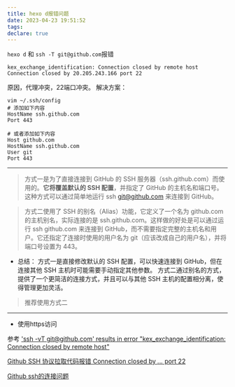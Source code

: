 ```yaml
---
title: hexo d报错问题
date: 2023-04-23 19:51:52
tags:
declare: true
---
```

`hexo d` 和 `ssh -T git@github.com`报错
```shell
kex_exchange_identification: Connection closed by remote host Connection closed by 20.205.243.166 port 22
```
<!--more-->
原因，代理冲突，22端口冲突。
解决方案：
```shell
vim ~/.ssh/config
# 添加如下内容
HostName ssh.github.com
Port 443

# 或者添加如下内容
Host github.com
HostName ssh.github.com
User git
Port 443
```
------------------------------------------------
> 方式一是为了直接连接到 GitHub 的 SSH 服务器（ssh.github.com）而使用的。**它将覆盖默认的 SSH 配置**，并指定了 GitHub 的主机名和端口号。这种方式可以通过简单地运行 ssh git@github.com 来连接到 GitHub。

> 方式二使用了 SSH 的别名（Alias）功能，它定义了一个名为 github.com 的主机别名，实际连接的是 ssh.github.com。这样做的好处是可以通过运行 ssh github.com 来连接到 GitHub，而不需要指定完整的主机名和用户。它还指定了连接时使用的用户名为 git（应该改成自己的用户名），并将端口号设置为 443。

- 总结：
方式一是直接修改默认的 SSH 配置，可以快速连接到 GitHub，但在连接其他 SSH 主机时可能需要手动指定其他参数。
方式二通过别名的方式，提供了一个更简洁的连接方式，并且可以与其他 SSH 主机的配置相分离，使得管理更加灵活。
> 推荐使用方式二

-----------------------------------------------
- 使用https访问

参考
['ssh -vT git@github.com' results in error "kex_exchange_identification: Connection closed by remote host"](https://stackoverflow.com/questions/59692874/ssh-vt-gitgithub-com-results-in-error-kex-exchange-identification-connecti)

[Github SSH 协议拉取代码报错 Connection closed by *.*.*.* port 22](https://blog.csdn.net/Eric_q8666/article/details/127179501)

[Github ssh的连接问题](https://segmentfault.com/a/1190000041889603)